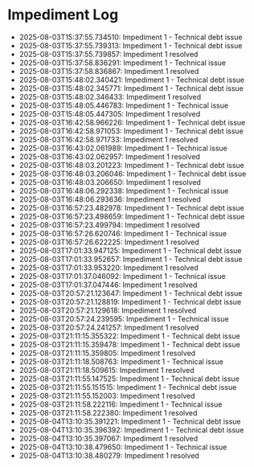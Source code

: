 # Impediment Log

- 2025-08-03T15:37:55.734510: Impediment 1 - Technical debt issue
- 2025-08-03T15:37:55.739313: Impediment 1 - Technical debt issue
- 2025-08-03T15:37:55.739857: Impediment 1 resolved
- 2025-08-03T15:37:58.836291: Impediment 1 - Technical issue
- 2025-08-03T15:37:58.836867: Impediment 1 resolved
- 2025-08-03T15:48:02.340421: Impediment 1 - Technical debt issue
- 2025-08-03T15:48:02.345771: Impediment 1 - Technical debt issue
- 2025-08-03T15:48:02.346433: Impediment 1 resolved
- 2025-08-03T15:48:05.446783: Impediment 1 - Technical issue
- 2025-08-03T15:48:05.447305: Impediment 1 resolved
- 2025-08-03T16:42:58.966226: Impediment 1 - Technical debt issue
- 2025-08-03T16:42:58.971053: Impediment 1 - Technical debt issue
- 2025-08-03T16:42:58.971733: Impediment 1 resolved
- 2025-08-03T16:43:02.061989: Impediment 1 - Technical issue
- 2025-08-03T16:43:02.062957: Impediment 1 resolved
- 2025-08-03T16:48:03.201223: Impediment 1 - Technical debt issue
- 2025-08-03T16:48:03.206046: Impediment 1 - Technical debt issue
- 2025-08-03T16:48:03.206650: Impediment 1 resolved
- 2025-08-03T16:48:06.292338: Impediment 1 - Technical issue
- 2025-08-03T16:48:06.293636: Impediment 1 resolved
- 2025-08-03T16:57:23.482978: Impediment 1 - Technical debt issue
- 2025-08-03T16:57:23.498659: Impediment 1 - Technical debt issue
- 2025-08-03T16:57:23.499794: Impediment 1 resolved
- 2025-08-03T16:57:26.620746: Impediment 1 - Technical issue
- 2025-08-03T16:57:26.622225: Impediment 1 resolved
- 2025-08-03T17:01:33.947125: Impediment 1 - Technical debt issue
- 2025-08-03T17:01:33.952657: Impediment 1 - Technical debt issue
- 2025-08-03T17:01:33.953220: Impediment 1 resolved
- 2025-08-03T17:01:37.046092: Impediment 1 - Technical issue
- 2025-08-03T17:01:37.047446: Impediment 1 resolved
- 2025-08-03T20:57:21.123647: Impediment 1 - Technical debt issue
- 2025-08-03T20:57:21.128819: Impediment 1 - Technical debt issue
- 2025-08-03T20:57:21.129618: Impediment 1 resolved
- 2025-08-03T20:57:24.239595: Impediment 1 - Technical issue
- 2025-08-03T20:57:24.241257: Impediment 1 resolved
- 2025-08-03T21:11:15.355322: Impediment 1 - Technical debt issue
- 2025-08-03T21:11:15.359478: Impediment 1 - Technical debt issue
- 2025-08-03T21:11:15.359805: Impediment 1 resolved
- 2025-08-03T21:11:18.508763: Impediment 1 - Technical issue
- 2025-08-03T21:11:18.509615: Impediment 1 resolved
- 2025-08-03T21:11:55.147525: Impediment 1 - Technical debt issue
- 2025-08-03T21:11:55.151515: Impediment 1 - Technical debt issue
- 2025-08-03T21:11:55.152003: Impediment 1 resolved
- 2025-08-03T21:11:58.222116: Impediment 1 - Technical issue
- 2025-08-03T21:11:58.222380: Impediment 1 resolved
- 2025-08-04T13:10:35.391221: Impediment 1 - Technical debt issue
- 2025-08-04T13:10:35.396392: Impediment 1 - Technical debt issue
- 2025-08-04T13:10:35.397067: Impediment 1 resolved
- 2025-08-04T13:10:38.479650: Impediment 1 - Technical issue
- 2025-08-04T13:10:38.480279: Impediment 1 resolved

